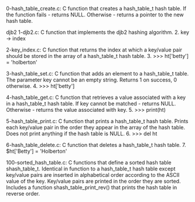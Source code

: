 0-hash_table_create.c: C function that creates a hash_table_t hash table. If the function fails - returns NULL. Otherwise - returns a pointer to the new hash table.

djb2
1-djb2.c: C function that implements the djb2 hashing algorithm. 2. key -> index

2-key_index.c: C function that returns the index at which a key/value pair should be stored in the array of a hash_table_t hash table. 3. >>> ht['betty'] = 'holberton'

3-hash_table_set.c: C function that adds an element to a hash_table_t table. The parameter key cannot be an empty string. Returns 1 on success, 0 otherwise. 4. >>> ht['betty']

4-hash_table_get.c: C function that retrieves a value associated with a key in a hash_table_t hash table. If key cannot be matched - returns NULL. Otherwise - returns the value associated with key. 5. >>> print(ht)

5-hash_table_print.c: C function that prints a hash_table_t hash table. Prints each key/value pair in the order they appear in the array of the hash table. Does not print anything if the hash table is NULL. 6. >>> del ht

6-hash_table_delete.c: C function that deletes a hash_table_t hash table. 7. $ht['Betty'] = 'Holberton'

100-sorted_hash_table.c: C functions that define a sorted hash table shash_table_t. Identical in function to a hash_table_t hash table except key/value pairs are inserted in alphabetical order according to the ASCII value of the key. Key/value pairs are printed in the order they are sorted. Includes a function shash_table_print_rev() that prints the hash table in reverse order.
